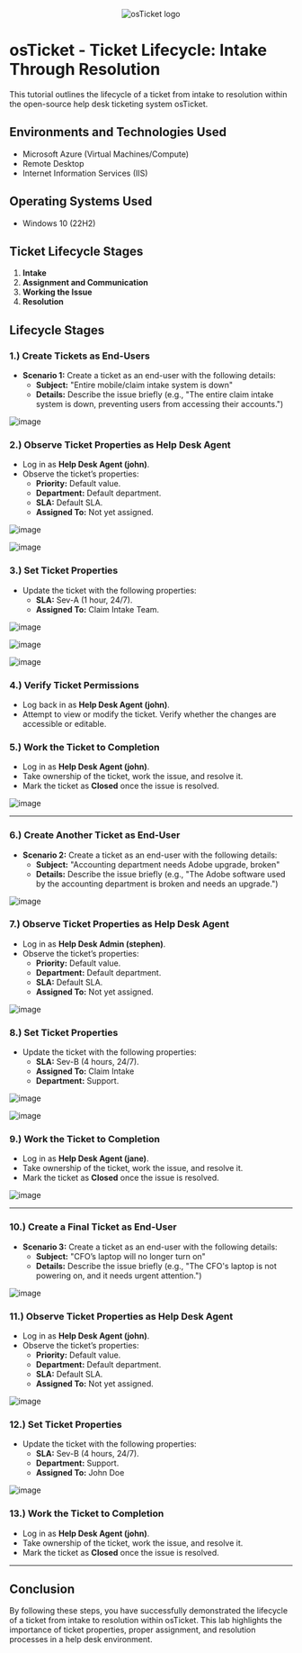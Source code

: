 <p align="center">
<img src="https://i.imgur.com/Clzj7Xs.png" alt="osTicket logo"/>
</p>

<h1>osTicket - Ticket Lifecycle: Intake Through Resolution</h1>
This tutorial outlines the lifecycle of a ticket from intake to resolution within the open-source help desk ticketing system osTicket.<br />

<h2>Environments and Technologies Used</h2>

- Microsoft Azure (Virtual Machines/Compute)
- Remote Desktop
- Internet Information Services (IIS)

<h2>Operating Systems Used</h2>

- Windows 10 (22H2)

<h2>Ticket Lifecycle Stages</h2>

1. **Intake**
2. **Assignment and Communication**
3. **Working the Issue**
4. **Resolution**

<h2>Lifecycle Stages</h2>

<h3>1.) Create Tickets as End-Users</h3>

- **Scenario 1:** Create a ticket as an end-user with the following details:
  - **Subject:** "Entire mobile/claim intake system is down"
  - **Details:** Describe the issue briefly (e.g., "The entire claim intake system is down, preventing users from accessing their accounts.")

![image](https://github.com/user-attachments/assets/97a426e9-af2f-483a-8787-2fe547692d0e)

<h3>2.) Observe Ticket Properties as Help Desk Agent</h3>

- Log in as **Help Desk Agent (john)**.
- Observe the ticket’s properties:
  - **Priority:** Default value.
  - **Department:** Default department.
  - **SLA:** Default SLA.
  - **Assigned To:** Not yet assigned.
 
![image](https://github.com/user-attachments/assets/95234ab8-16bc-4f0c-8145-f77474b7f30c)

![image](https://github.com/user-attachments/assets/83460701-b156-4f6f-8842-0c39e7b91752)

<h3>3.) Set Ticket Properties</h3>

- Update the ticket with the following properties:
  - **SLA:** Sev-A (1 hour, 24/7).
  - **Assigned To:** Claim Intake Team.

![image](https://github.com/user-attachments/assets/6d3b3d32-844d-476e-af6f-f5e09ede4c90)

![image](https://github.com/user-attachments/assets/cf15e90a-6f1c-49cd-8757-21e1c169398a)

![image](https://github.com/user-attachments/assets/c76f7750-ed27-43f9-b4ae-99a3300cebe2)

<h3>4.) Verify Ticket Permissions</h3>

- Log back in as **Help Desk Agent (john)**.
- Attempt to view or modify the ticket. Verify whether the changes are accessible or editable.

<h3>5.) Work the Ticket to Completion</h3>

- Log in as **Help Desk Agent (john)**.
- Take ownership of the ticket, work the issue, and resolve it.
- Mark the ticket as **Closed** once the issue is resolved.

![image](https://github.com/user-attachments/assets/11f30140-7834-4fc9-89cc-17e505edb64f)

---

<h3>6.) Create Another Ticket as End-User</h3>

- **Scenario 2:** Create a ticket as an end-user with the following details:
  - **Subject:** "Accounting department needs Adobe upgrade, broken"
  - **Details:** Describe the issue briefly (e.g., "The Adobe software used by the accounting department is broken and needs an upgrade.")
 
![image](https://github.com/user-attachments/assets/b30812d0-5b1b-4066-aec1-38e96649fad8)

<h3>7.) Observe Ticket Properties as Help Desk Agent</h3>

- Log in as **Help Desk Admin (stephen)**.
- Observe the ticket’s properties:
  - **Priority:** Default value.
  - **Department:** Default department.
  - **SLA:** Default SLA.
  - **Assigned To:** Not yet assigned.
 
![image](https://github.com/user-attachments/assets/a202773c-4fce-4261-be10-19e7631d8a39)

<h3>8.) Set Ticket Properties</h3>

- Update the ticket with the following properties:
  - **SLA:** Sev-B (4 hours, 24/7).
  - **Assigned To:** Claim Intake
  - **Department:** Support.
 
![image](https://github.com/user-attachments/assets/f515f3a1-fb32-4ac8-908a-82e99b96e7ce)

![image](https://github.com/user-attachments/assets/0508def2-7154-4eee-b2ce-748abe8dcc94)

<h3>9.) Work the Ticket to Completion</h3>

- Log in as **Help Desk Agent (jane)**.
- Take ownership of the ticket, work the issue, and resolve it.
- Mark the ticket as **Closed** once the issue is resolved.

![image](https://github.com/user-attachments/assets/e10e2d4d-a5e8-4290-9a0c-78a5c1a78bb2)

---

<h3>10.) Create a Final Ticket as End-User</h3>

- **Scenario 3:** Create a ticket as an end-user with the following details:
  - **Subject:** "CFO’s laptop will no longer turn on"
  - **Details:** Describe the issue briefly (e.g., "The CFO's laptop is not powering on, and it needs urgent attention.")
 
![image](https://github.com/user-attachments/assets/431a0fcb-64ea-471d-882e-af6e7f3284df)

<h3>11.) Observe Ticket Properties as Help Desk Agent</h3>

- Log in as **Help Desk Agent (john)**.
- Observe the ticket’s properties:
  - **Priority:** Default value.
  - **Department:** Default department.
  - **SLA:** Default SLA.
  - **Assigned To:** Not yet assigned.

![image](https://github.com/user-attachments/assets/6dfbf93b-766f-4c4b-a08f-ebc4f8e6ef33)

<h3>12.) Set Ticket Properties</h3>

- Update the ticket with the following properties:
  - **SLA:** Sev-B (4 hours, 24/7).
  - **Department:** Support.
  - **Assigned To:** John Doe

![image](https://github.com/user-attachments/assets/122cebe1-e163-49e3-b8e6-6ea2c8e0bc16)

<h3>13.) Work the Ticket to Completion</h3>

- Log in as **Help Desk Agent (john)**.
- Take ownership of the ticket, work the issue, and resolve it.
- Mark the ticket as **Closed** once the issue is resolved.

---

<h2>Conclusion</h2>

By following these steps, you have successfully demonstrated the lifecycle of a ticket from intake to resolution within osTicket. This lab highlights the importance of ticket properties, proper assignment, and resolution processes in a help desk environment.
